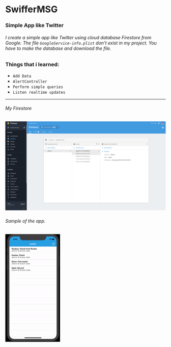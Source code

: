# SwifferMSG

### Simple App like Twitter

###### I create a simple app like Twitter using cloud database Firestore from Google. The file `GoogleService-info.plist` don't exist in my project. You have to make the database and download the file.

### Things that i learned:

+ `Add Data`
+ `AlertController`
+ `Perform simple queries`
+ `Listen realtime updates`
---

###### My Firestore

![](pic/swiffer.png)
---

###### Sample of the app.

![](gif/swiffer.gif)

